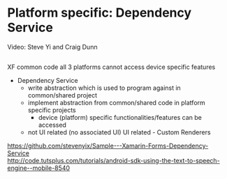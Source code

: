 # Platform specific: Dependency Service 

Video: Steve Yi and Craig Dunn 


##

XF common code all 3 platforms
cannot access device specific features
*	Dependency Service 
	*	write abstraction which is used to program against in common/shared project		
	*	implement abstraction from common/shared code in platform specific projects		
		*	device (platform) specific functionalities/features can be accessed		
	* 	not UI related	(no associated UI)
		UI related - Custom Renderers

		
https://github.com/stevenyix/Sample---Xamarin-Forms-Dependency-Service		
http://code.tutsplus.com/tutorials/android-sdk-using-the-text-to-speech-engine--mobile-8540


